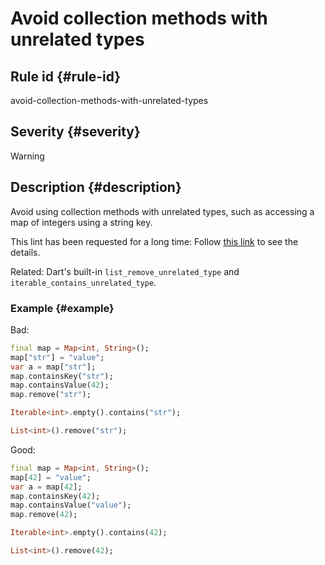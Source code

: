 # Avoid collection methods with unrelated types

## Rule id {#rule-id}

avoid-collection-methods-with-unrelated-types

## Severity {#severity}

Warning

## Description {#description}

Avoid using collection methods with unrelated types, such as accessing a map of integers using a string key.

This lint has been requested for a long time: Follow [this link](https://github.com/dart-lang/linter/issues/1307) to see the details.

Related: Dart's built-in `list_remove_unrelated_type` and `iterable_contains_unrelated_type`.

### Example {#example}

Bad:

```dart
final map = Map<int, String>();
map["str"] = "value";
var a = map["str"];
map.containsKey("str");
map.containsValue(42);
map.remove("str");

Iterable<int>.empty().contains("str");

List<int>().remove("str");
```

Good:

```dart
final map = Map<int, String>();
map[42] = "value";
var a = map[42];
map.containsKey(42);
map.containsValue("value");
map.remove(42);

Iterable<int>.empty().contains(42);

List<int>().remove(42);
```
